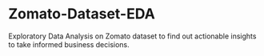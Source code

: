 # Zomato-Dataset-EDA
Exploratory Data Analysis on Zomato dataset to find out actionable insights to take informed business decisions.

